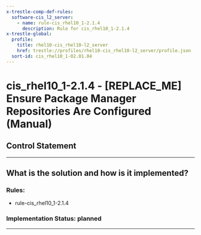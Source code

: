 ```yaml
---
x-trestle-comp-def-rules:
  software-cis_l2_server:
    - name: rule-cis_rhel10_1-2.1.4
      description: Rule for cis_rhel10_1-2.1.4
x-trestle-global:
  profile:
    title: rhel10-cis_rhel10-l2_server
    href: trestle://profiles/rhel10-cis_rhel10-l2_server/profile.json
  sort-id: cis_rhel10_1-02.01.04
---
```


# cis_rhel10_1-2.1.4 - \[REPLACE_ME\] Ensure Package Manager Repositories Are Configured (Manual)

## Control Statement

______________________________________________________________________

## What is the solution and how is it implemented?

<!-- For implementation status enter one of: implemented, partial, planned, alternative, not-applicable -->

<!-- Note that the list of rules under ### Rules: is read-only and changes will not be captured after assembly to JSON -->

<!-- Add control implementation description here for control: cis_rhel10_1-2.1.4 -->

### Rules:

  - rule-cis_rhel10_1-2.1.4

### Implementation Status: planned

______________________________________________________________________
